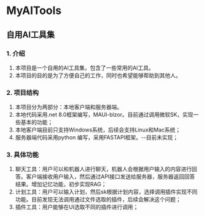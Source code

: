 # MyAITools

## 自用AI工具集

### 1. 介绍

1. 本项目是一个自用的AI工具集，包含了一些常用的AI工具。
2. 本项目的目的是为了方便自己的工作，同时也希望能够帮助到其他人。

### 2. 项目结构

1. 本项目分为两部分：本地客户端和服务器端。
2. 本地代码采用.net 8.0框架编写，MAUI-blzor。目前通过调用微软SK，实现一些基本的功能；
3. 本地客户端目前只支持Windows系统，后续会支持Linux和Mac系统；
4. 服务器端代码采用python 编写，采用FASTAPI框架。--目前未实现；

### 3. 具体功能

1. 聊天工具：用户可以和机器人进行聊天，机器人会根据用户输入的内容进行回答。客户端接收用户输入，然后通过API接口发送给服务器，服务器返回回答结果。增加记忆功能，初步实现RAG；
2. 计划工具：用户可以输入计划，然后sk根据计划内容，选择调用插件实现不同功能。目前发现无法调用通过文件选取的插件，后续会解决这个问题；
3. 插件工具：用户能够在UI选取不同的插件进行调用；
